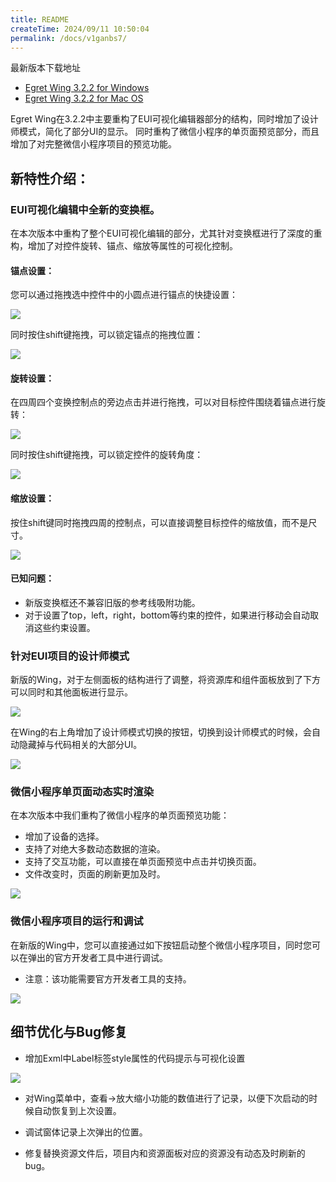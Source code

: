 ```yaml
---
title: README
createTime: 2024/09/11 10:50:04
permalink: /docs/v1ganbs7/
---
```


最新版本下载地址

- [Egret Wing 3.2.2 for Windows](http://tool.egret-labs.org/EgretWing/electron/EgretWing-v3.2.2.exe?d=0707)
- [Egret Wing 3.2.2 for Mac OS](http://tool.egret-labs.org/EgretWing/electron/EgretWing-v3.2.2.dmg?d=0707)

Egret Wing在3.2.2中主要重构了EUI可视化编辑器部分的结构，同时增加了设计师模式，简化了部分UI的显示。
同时重构了微信小程序的单页面预览部分，而且增加了对完整微信小程序项目的预览功能。

## 新特性介绍：

### EUI可视化编辑中全新的变换框。

在本次版本中重构了整个EUI可视化编辑的部分，尤其针对变换框进行了深度的重构，增加了对控件旋转、锚点、缩放等属性的可视化控制。

#### 锚点设置：

您可以通过拖拽选中控件中的小圆点进行锚点的快捷设置：

![](1.gif)

同时按住shift键拖拽，可以锁定锚点的拖拽位置：

![](2.gif)

#### 旋转设置：

在四周四个变换控制点的旁边点击并进行拖拽，可以对目标控件围绕着锚点进行旋转：

![](3.gif)

同时按住shift键拖拽，可以锁定控件的旋转角度：

![](4.gif)

#### 缩放设置：

按住shift键同时拖拽四周的控制点，可以直接调整目标控件的缩放值，而不是尺寸。

![](5.gif)

#### 已知问题：

- 新版变换框还不兼容旧版的参考线吸附功能。
- 对于设置了top，left，right，bottom等约束的控件，如果进行移动会自动取消这些约束设置。

### 针对EUI项目的设计师模式

新版的Wing，对于左侧面板的结构进行了调整，将资源库和组件面板放到了下方可以同时和其他面板进行显示。

![](6.png)

在Wing的右上角增加了设计师模式切换的按钮，切换到设计师模式的时候，会自动隐藏掉与代码相关的大部分UI。

![](7.png)

### 微信小程序单页面动态实时渲染

在本次版本中我们重构了微信小程序的单页面预览功能：

- 增加了设备的选择。
- 支持了对绝大多数动态数据的渲染。
- 支持了交互功能，可以直接在单页面预览中点击并切换页面。
- 文件改变时，页面的刷新更加及时。

![](8.png)

### 微信小程序项目的运行和调试

在新版的Wing中，您可以直接通过如下按钮启动整个微信小程序项目，同时您可以在弹出的官方开发者工具中进行调试。

- 注意：该功能需要官方开发者工具的支持。

![](9.png)


## 细节优化与Bug修复

- 增加Exml中Label标签style属性的代码提示与可视化设置

![](10.png)

- 对Wing菜单中，查看->放大缩小功能的数值进行了记录，以便下次启动的时候自动恢复到上次设置。

- 调试窗体记录上次弹出的位置。

- 修复替换资源文件后，项目内和资源面板对应的资源没有动态及时刷新的bug。
